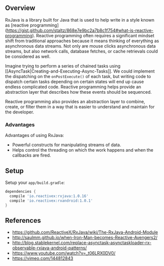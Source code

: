 ## Overview

RxJava is a library built for Java that is used to help write in a style known as [reactive programming] (https://gist.github.com/staltz/868e7e9bc2a7b8c1f754#what-is-reactive-programming).  Reactive programming often requires a significant mindset shift from traditional approaches because it means thinking of everything as asynchronous data streams.  Not only are mouse clicks asynchronous data streams, but also network calls, database fetches, or cache retrievals could be considered as well.

Imagine trying to perform a series of chained tasks using [[AsyncTask|Creating-and-Executing-Async-Tasks]].  We could implement the dispatching on the `onPostExecute()` of each task, but writing code to dispatch certain tasks depending on certain states will end up cause endless complicated code.  Reactive programming helps provide an abstraction layer that describes how these events should be sequenced.

Reactive programming also provides an abstraction layer to combine, create, or filter them in a way that is easier to understand and maintain for the developer.  

### Advantages

Advantages of using RxJava:

 * Powerful constructs for manipulating streams of data. 
 * Helps control the threading on which the work happens and when the callbacks are fired.

## Setup

Setup your `app/build.gradle`:

```gradle
dependencies {
  compile 'io.reactivex:rxjava:1.0.16'
  compile 'io.reactivex:rxandroid:1.0.1'
}
```

## References

* <https://github.com/ReactiveX/RxJava/wiki/The-RxJava-Android-Module>
* <http://saulmm.github.io/when-Iron-Man-becomes-Reactive-Avengers2/>
* <http://blog.stablekernel.com/replace-asynctask-asynctaskloader-rx-observable-rxjava-android-patterns/>
* <https://www.youtube.com/watch?v=_t06LRX0DV0/>
* <https://vimeo.com/144812843>